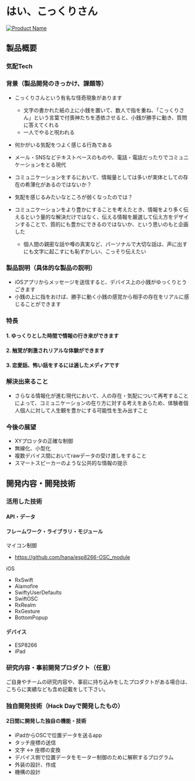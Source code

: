 # はい、こっくりさん

[![Product Name](image.png)](https://www.youtube.com/watch?v=G5rULR53uMk)

## 製品概要
### 気配Tech

### 背景（製品開発のきっかけ、課題等）

- こっくりさんという有名な怪奇現象があります
  - 文字の書かれた紙の上に小銭を置いて、数人で指を重ね、「こっくりさん」という言葉で付喪神たちを憑依させると、小銭が勝手に動き、質問に答えてくれる
  - 一人でやると呪われる
- 何かがいる気配をつよく感じる行為である


- メール・SNSなどテキストベースのものや、電話・電話だったりでコミュニケーションをとる現代
- コミュニケーションをするにおいて、情報量としては多いが実体としての存在の希薄化があるのではないか？
- 気配を感じるみたいなところが弱くなったのでは？

- コミュニケーションをより豊かにすることを考えたとき、情報をより多く伝えるという量的な解決だけではなく、伝える情報を厳選して伝え方をデザインすることで、質的にも豊かにできるのではないか、という思いのもと企画した
  - 個人間の親密な話や噂の真実など、パーソナルで大切な話は、声に出すにも文字に起こすにも恥ずかしい、こっそり伝えたい

### 製品説明（具体的な製品の説明）
- iOSアプリからメッセージを送信すると、デバイス上の小銭がゆっくりとうごきます
- 小銭の上に指をおけば、勝手に動く小銭の感覚から相手の存在をリアルに感じることができます

### 特長

#### 1. ゆっくりとした時間で情報の行き来ができます

#### 2. 触覚が刺激されリアルな体験ができます

#### 3. 恋愛話、怖い話をするには適したメディアです

### 解決出来ること
- さらなる情報化が進む現代において、人の存在・気配について再考することによって、コミュニケーションの在り方に対する考えをあらため、体験者個人個人に対して人生観を豊かにする可能性を生み出すこと

### 今後の展望
- XYプロッタの正確な制御
- 無線化、小型化
- 複数デバイス間においてrawデータの受け渡しをすること
- スマートスピーカーのような公共的な情報の提示

## 開発内容・開発技術
### 活用した技術
#### API・データ

#### フレームワーク・ライブラリ・モジュール
マイコン制御

* https://github.com/hana/esp8266-OSC_module

iOS

* RxSwift
* Alamofire
* SwiftyUserDefaults
* SwiftOSC
* RxRealm
* RxGesture
* BottomPopup

#### デバイス
* ESP8266
* iPad

### 研究内容・事前開発プロダクト（任意）
ご自身やチームの研究内容や、事前に持ち込みをしたプロダクトがある場合は、こちらに実績なども含め記載をして下さい。



### 独自開発技術（Hack Dayで開発したもの）
#### 2日間に開発した独自の機能・技術
* iPadからOSCで位置データを送るapp
 * タッチ座標の送信
 * 文字 <-> 座標の変換
* デバイス側で位置データをモーター制御のために解釈するプログラム
* 外装の設計、作成
* 機構の設計
